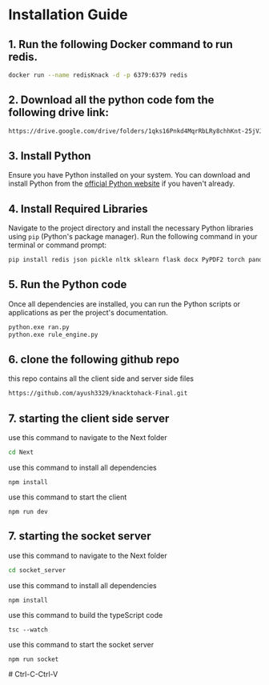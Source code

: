 # Installation Guide


## 1. Run the following Docker command to run redis.

```bash
docker run --name redisKnack -d -p 6379:6379 redis
```

## 2. Download all the python code fom the following drive link:

```bash
https://drive.google.com/drive/folders/1qks16Pnkd4MqrRbLRy8chhKnt-25jVJj?usp=drive_link
```

## 3. Install Python

Ensure you have Python installed on your system. You can download and install Python from the [official Python website](https://www.python.org/downloads/) if you haven't already.

## 4. Install Required Libraries

Navigate to the project directory and install the necessary Python libraries using `pip` (Python's package manager). Run the following command in your terminal or command prompt:

```bash
pip install redis json pickle nltk sklearn flask docx PyPDF2 torch pandas transformers 
```


## 5. Run the Python code

Once all dependencies are installed, you can run the Python scripts or applications as per the project's documentation.


```bash
python.exe ran.py 
python.exe rule_engine.py
```

## 6. clone the following github repo

this repo contains all the client side and server side files

```bash
https://github.com/ayush3329/knacktohack-Final.git
```

## 7. starting the client side server

use this command to navigate to the Next folder
```bash
cd Next
```
use this command to install all dependencies 
```
npm install
```

use this command to start the client  
```
npm run dev
```

## 7. starting the socket server

use this command to navigate to the Next folder
```bash
cd socket_server
```
use this command to install all dependencies 
```
npm install
```

use this command to build the typeScript code 
```
tsc --watch
```

use this command to start the socket server
```
npm run socket
```


#   C t r l - C - C t r l - V  
 